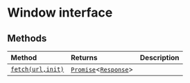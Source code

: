 # Window interface













## Methods

| Method	   |  Returns	| Description|
|:-------------|:-------|:-----------|
|[`fetch(url,init)`](#fetchurlinit)      | [`Promise`](../es6-promise/promise.md)<[`Response`](../whatwg-fetch/response.md)> |  |




